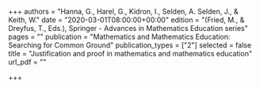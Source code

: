 +++
authors = "Hanna, G., Harel, G., Kidron, I., Selden, A. Selden, J., & Keith, W."
date = "2020-03-01T08:00:00+00:00"
edition = "(Fried, M., & Dreyfus, T., Eds.), Springer - Advances in Mathematics Education series"
pages = ""
publication = "Mathematics and Mathematics Education: Searching for Common Ground"
publication_types = ["2"]
selected = false
title = "Justification and proof in mathematics and mathematics education"
url_pdf = ""

+++

